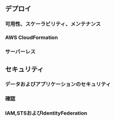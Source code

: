## デプロイ
### 可用性、スケーラビリティ、メンテナンス
### AWS CloudFormation
### サーバーレス

## セキュリティ
### データおよびアプリケーションのセキュリティ
### 確認
### IAM,STSおよびIdentityFederation